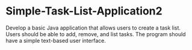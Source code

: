 # Simple-Task-List-Application2
Develop a basic Java application that allows users to create a task list. Users should be able to add, remove, and list tasks. The program should have a simple text-based user interface.
